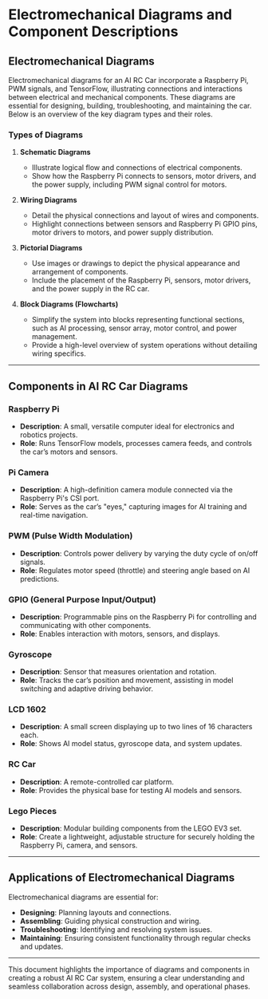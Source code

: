 # Electromechanical Diagrams and Component Descriptions

## **Electromechanical Diagrams**

Electromechanical diagrams for an AI RC Car incorporate a Raspberry Pi, PWM signals, and TensorFlow, illustrating connections and interactions between electrical and mechanical components. These diagrams are essential for designing, building, troubleshooting, and maintaining the car. Below is an overview of the key diagram types and their roles.

### **Types of Diagrams**

1. **Schematic Diagrams**  
   - Illustrate logical flow and connections of electrical components.  
   - Show how the Raspberry Pi connects to sensors, motor drivers, and the power supply, including PWM signal control for motors.

2. **Wiring Diagrams**  
   - Detail the physical connections and layout of wires and components.  
   - Highlight connections between sensors and Raspberry Pi GPIO pins, motor drivers to motors, and power supply distribution.

3. **Pictorial Diagrams**  
   - Use images or drawings to depict the physical appearance and arrangement of components.  
   - Include the placement of the Raspberry Pi, sensors, motor drivers, and the power supply in the RC car.

4. **Block Diagrams (Flowcharts)**  
   - Simplify the system into blocks representing functional sections, such as AI processing, sensor array, motor control, and power management.  
   - Provide a high-level overview of system operations without detailing wiring specifics.

---

## **Components in AI RC Car Diagrams**

### **Raspberry Pi**
- **Description**: A small, versatile computer ideal for electronics and robotics projects.  
- **Role**: Runs TensorFlow models, processes camera feeds, and controls the car’s motors and sensors.

### **Pi Camera**
- **Description**: A high-definition camera module connected via the Raspberry Pi's CSI port.  
- **Role**: Serves as the car’s "eyes," capturing images for AI training and real-time navigation.

### **PWM (Pulse Width Modulation)**
- **Description**: Controls power delivery by varying the duty cycle of on/off signals.  
- **Role**: Regulates motor speed (throttle) and steering angle based on AI predictions.

### **GPIO (General Purpose Input/Output)**
- **Description**: Programmable pins on the Raspberry Pi for controlling and communicating with other components.  
- **Role**: Enables interaction with motors, sensors, and displays.

### **Gyroscope**
- **Description**: Sensor that measures orientation and rotation.  
- **Role**: Tracks the car’s position and movement, assisting in model switching and adaptive driving behavior.

### **LCD 1602**
- **Description**: A small screen displaying up to two lines of 16 characters each.  
- **Role**: Shows AI model status, gyroscope data, and system updates.

### **RC Car**
- **Description**: A remote-controlled car platform.  
- **Role**: Provides the physical base for testing AI models and sensors.

### **Lego Pieces**
- **Description**: Modular building components from the LEGO EV3 set.  
- **Role**: Create a lightweight, adjustable structure for securely holding the Raspberry Pi, camera, and sensors.

---

## **Applications of Electromechanical Diagrams**

Electromechanical diagrams are essential for:  
- **Designing**: Planning layouts and connections.  
- **Assembling**: Guiding physical construction and wiring.  
- **Troubleshooting**: Identifying and resolving system issues.  
- **Maintaining**: Ensuring consistent functionality through regular checks and updates.

---

This document highlights the importance of diagrams and components in creating a robust AI RC Car system, ensuring a clear understanding and seamless collaboration across design, assembly, and operational phases.
